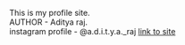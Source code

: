 This is my profile site.
<br>
AUTHOR - Aditya raj.
<br>
instagram profile - @a.d.i.t.y.a._raj
<a href="adityaprog.github.io" target="_blank">link to site</a>
